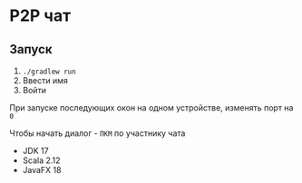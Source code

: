 # P2P чат

## Запуск
1. `./gradlew run`
2. Ввести имя
3. Войти

При запуске последующих окон на одном устройстве, изменять порт на `0`

Чтобы начать диалог - `ПКМ` по участнику чата 

- JDK 17
- Scala 2.12
- JavaFX 18
